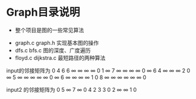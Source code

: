 # Graph目录说明
- 整个项目是图的一些常见算法
* graph.c graph.h 实现基本图的操作
* dfs.c bfs.c 图的深度、广度遍历
* floyd.c dijkstra.c 最短路径的两种算法

input的邻接矩阵为
0   4  6  6 ∞ ∞ ∞
∞ 0 1 ∞ 7 ∞ ∞
∞ ∞ 0 ∞  6 4 ∞
∞ ∞ 2 0 ∞ 5 ∞
∞ ∞ ∞ ∞ 0 ∞ 6
∞ ∞ ∞ ∞ 1 0 8
∞ ∞ ∞ ∞ ∞ ∞ 0

input2 的邻接矩阵为
0 5 ∞ 7
∞ 0 4 2 
3 3 0 2 
∞ ∞ 1 0
